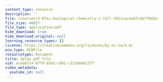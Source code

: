 ```yaml
---
content_type: resource
description: ''
file: /courses/5-07sc-biological-chemistry-i-fall-2013/acea87c4b7f9d2e2cb62c312de6b1277_ojvz7pVVZ-o.pdf
file_size: 40857
file_type: application/pdf
hide_download: true
hide_download_original: null
learning_resource_types: []
license: https://creativecommons.org/licenses/by-nc-sa/4.0/
ocw_type: OCWFile
resourcetype: Document
title: 3play pdf file
uid: acea87c4-b7f9-d2e2-cb62-c312de6b1277
video_metadata:
  youtube_id: null
---
```


